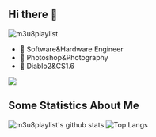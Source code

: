 ## Hi there 👋
 ![m3u8playlist](https://komarev.com/ghpvc/?username=m3u8playlist)

- 🔭 Software&Hardware Engineer
- 🌱 Photoshop&Photography
- 👯 Diablo2&CS1.6

[<img src="https://img.shields.io/badge/Twitter-1DA1F2?style=for-the-badge&logo=twitter&logoColor=white">](https://x.com/moonzju/)
  
## Some Statistics About Me
![m3u8playlist's github stats](https://github-readme-stats.vercel.app/api?username=m3u8playlist) ![Top Langs](https://github-readme-stats.vercel.app/api/top-langs/?username=m3u8playlist)






